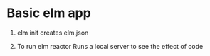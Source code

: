 
# Basic elm app

1. elm init
   creates elm.json

2. To run elm reactor
   Runs a local server to see the effect of code
